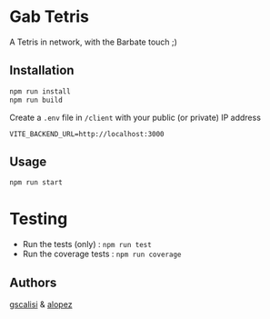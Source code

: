 # Gab Tetris

A Tetris in network, with the Barbate touch ;)

## Installation

```bash
npm run install
npm run build
```

Create a `.env` file in `/client` with your public (or private) IP address
```
VITE_BACKEND_URL=http://localhost:3000
```

## Usage

```bash
npm run start
```

# Testing
- Run the tests (only) : `npm run test`
- Run the coverage tests : `npm run coverage`

## Authors

[gscalisi](https://profile.intra.42.fr/users/gscalisi/) & [alopez](https://profile.intra.42.fr/users/alopez)